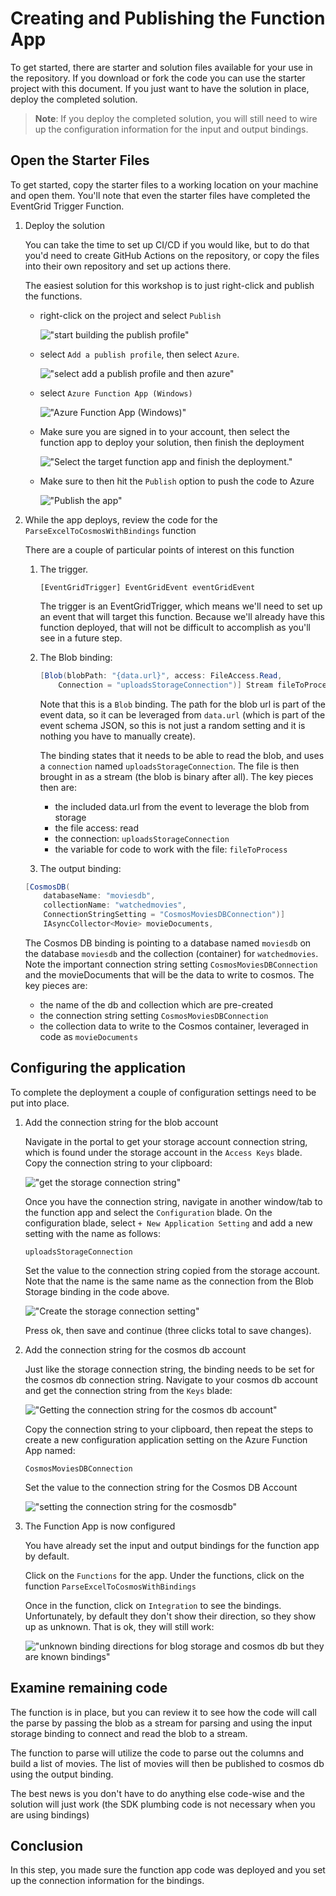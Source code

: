 # Creating and Publishing the Function App

To get started, there are starter and solution files available for your use in the repository.  If you download or fork the code you can use the starter project with this document.  If you just want to have the solution in place, deploy the completed solution.

>**Note**: If you deploy the completed solution, you will still need to wire up the configuration information for the input and output bindings.

## Open the Starter Files

To get started, copy the starter files to a working location on your machine and open them. You'll note that even the starter files have completed the EventGrid Trigger Function.

1. Deploy the solution

    You can take the time to set up CI/CD if you would like, but to do that you'd need to create GitHub Actions on the repository, or copy the files into their own repository and set up actions there.

    The easiest solution for this workshop is to just right-click and publish the functions.

    - right-click on the project and select `Publish`

        !["start building the publish profile"](./images/image0004-publishfunctionapp.png)  

    - select `Add a publish profile`, then select `Azure`. 
    
        !["select add a publish profile and then azure"](./images/0005-creatingpublishprofile.png)  

    - select `Azure Function App (Windows)`

        !["Azure Function App (Windows)"](./images/0006-AzureFunctionAppWindows.png)  

    - Make sure you are signed in to your account, then select the function app to deploy your solution, then finish the deployment

        !["Select the target function app and finish the deployment."](./images/0007-selectthetargetfunctionapp.png)

    - Make sure to then hit the `Publish` option to push the code to Azure

        !["Publish the app"](./images/0008-presspublishtodeploy.png)  

1. While the app deploys, review the code for the `ParseExcelToCosmosWithBindings` function

    There are a couple of particular points of interest on this function

    1) The trigger.  

        `[EventGridTrigger] EventGridEvent eventGridEvent` 

        The trigger is an EventGridTrigger, which means we'll need to set up an event that will target this function.  Because we'll already have this function deployed, that will not be difficult to accomplish as you'll see in a future step.

    2) The Blob binding:

        ```c#
        [Blob(blobPath: "{data.url}", access: FileAccess.Read,
            Connection = "uploadsStorageConnection")] Stream fileToProcess,
        ```  

        Note that this is a `Blob` binding.  The path for the blob url is part of the event data, so it can be leveraged from `data.url` (which is part of the event schema JSON, so this is not just a random setting and it is nothing you have to manually create).  

        The binding states that it needs to be able to read the blob, and uses a `connection` named `uploadsStorageConnection`.  The file is then brought in as a stream (the blob is binary after all).  The key pieces then are:

        - the included data.url from the event to leverage the blob from storage
        - the file access: read
        - the connection: `uploadsStorageConnection` 
        - the variable for code to work with the file: `fileToProcess`

    3) The output binding: 

    ```cs
    [CosmosDB(
        databaseName: "moviesdb",
        collectionName: "watchedmovies",
        ConnectionStringSetting = "CosmosMoviesDBConnection")]
        IAsyncCollector<Movie> movieDocuments,
    ```  

    The Cosmos DB binding is pointing to a database named `moviesdb` on the database `moviesdb` and the collection (container) for `watchedmovies`.  Note the important connection string setting `CosmosMoviesDBConnection` and the movieDocuments that will be the data to write to cosmos.  The key pieces are:

    - the name of the db and collection which are pre-created
    - the connection string setting `CosmosMoviesDBConnection`
    - the collection data to write to the Cosmos container, leveraged in code as `movieDocuments`

## Configuring the application

To complete the deployment a couple of configuration settings need to be put into place.

1. Add the connection string for the blob account

    Navigate in the portal to get your storage account connection string, which is found under the storage account in the `Access Keys` blade.  Copy the connection string to your clipboard:

    !["get the storage connection string"](./images/0009-storageconnectionstring.png)  

    Once you have the connection string, navigate in another window/tab to the function app and select the `Configuration` blade.  On the configuration blade, select `+ New Application Setting` and add a new setting with the name as follows:

    ```text
    uploadsStorageConnection
    ```  

    Set the value to the connection string copied from the storage account.  Note that the name is the same name as the connection from the Blob Storage binding in the code above.

    !["Create the storage connection setting"](./images/0010-storageconnectionstring.png)  

    Press ok, then save and continue (three clicks total to save changes). 

1. Add the connection string for the cosmos db account

    Just like the storage connection string, the binding needs to be set for the cosmos db connection string.  Navigate to your cosmos db account and get the connection string from the `Keys` blade:

    !["Getting the connection string for the cosmos db account"](./images/0011-cosmosconnectionstring.png)  

    Copy the connection string to your clipboard, then repeat the steps to create a new configuration application setting on the Azure Function App named:

    ```text
    CosmosMoviesDBConnection
    ```  

    Set the value to the connection string for the Cosmos DB Account

    !["setting the connection string for the cosmosdb"](./images/image0012-configurationforthecosmosdbconnectionstring.png)  

1. The Function App is now configured

    You have already set the input and output bindings for the function app by default.

    Click on the `Functions` for the app.  Under the functions, click on the function `ParseExcelToCosmosWithBindings`

    Once in the function, click on `Integration` to see the bindings.  Unfortunately, by default they don't show their direction, so they show up as unknown.  That is ok, they will still work:

    !["unknown binding directions for blog storage and cosmos db but they are known bindings"](./images/image0013-bindingdirectionnotset.png)  

## Examine remaining code

The function is in place, but you can review it to see how the code will call the parse by passing the blob as a stream for parsing and using the input storage binding to connect and read the blob to a stream.

The function to parse will utilize the code to parse out the columns and build a list of movies.  The list of movies will then be published to cosmos db using the output binding.

The best news is you don't have to do anything else code-wise and the solution will just work (the SDK plumbing code is not necessary when you are using bindings)

## Conclusion

In this step, you made sure the function app code was deployed and you set up the connection information for the bindings.
